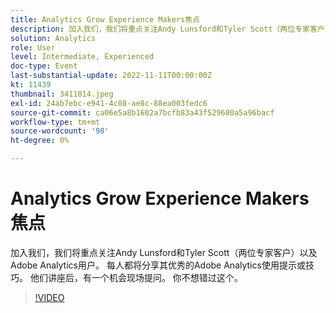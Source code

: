 ```yaml
---
title: Analytics Grow Experience Makers焦点
description: 加入我们，我们将重点关注Andy Lunsford和Tyler Scott（两位专家客户）以及Adobe Analytics用户。 每人都将分享其优秀的Adobe Analytics使用提示或技巧。 他们讲座后，有一个机会现场提问。 你不想错过这个。
solution: Analytics
role: User
level: Intermediate, Experienced
doc-type: Event
last-substantial-update: 2022-11-11T00:00:00Z
kt: 11439
thumbnail: 3411014.jpeg
exl-id: 24ab7ebc-e941-4c08-ae8c-88ea003fedc6
source-git-commit: ca06e5a8b1602a7bcfb83a43f529680a5a96bacf
workflow-type: tm+mt
source-wordcount: '98'
ht-degree: 0%

---
```


# Analytics Grow Experience Makers焦点

加入我们，我们将重点关注Andy Lunsford和Tyler Scott（两位专家客户）以及Adobe Analytics用户。 每人都将分享其优秀的Adobe Analytics使用提示或技巧。 他们讲座后，有一个机会现场提问。 你不想错过这个。

>[!VIDEO](https://video.tv.adobe.com/v/3411014/?quality=12&learn=on)
